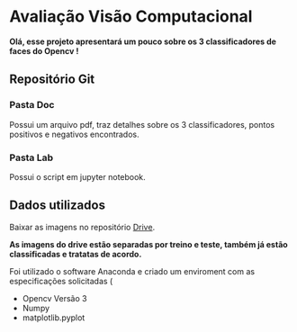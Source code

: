 # Avaliação Visão Computacional

**Olá, esse projeto apresentará um pouco sobre os 3 classificadores de faces do Opencv !**

## Repositório Git

### Pasta Doc

Possui um arquivo pdf, traz detalhes sobre os 3 classificadores, pontos positivos e negativos encontrados.

### Pasta Lab

Possui o script em jupyter notebook.

## Dados utilizados

Baixar as imagens no repositório [Drive](https://drive.google.com/drive/folders/1e57b0HCRAdlu0eqqVvIE_5_43APhPwS4?usp=share_link).

**As imagens do drive estão separadas por treino e teste, também já estão classificadas e tratatas de acordo.**

Foi utilizado o software Anaconda e criado um enviroment com as especificações solicitadas (
    
- Opencv Versão 3
- Numpy 
- matplotlib.pyplot
